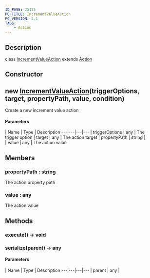 ```yaml
---
ID_PAGE: 25155
PG_TITLE: IncrementValueAction
PG_VERSION: 2.1
TAGS:
    - Action
---
```

## Description

class [IncrementValueAction](/classes/2.5/IncrementValueAction) extends [Action](/classes/2.5/Action)



## Constructor

## new [IncrementValueAction](/classes/2.5/IncrementValueAction)(triggerOptions, target, propertyPath, value, condition)

Create a new increment value action

#### Parameters
 | Name | Type | Description
---|---|---|---
 | triggerOptions | any |     The trigger option
 | target | any |     The action target
 | propertyPath | string |     
 | value | any |     The action value
## Members

### propertyPath : string

The action property path

### value : any

The action value

## Methods

### execute() &rarr; void


### serialize(parent) &rarr; any



#### Parameters
 | Name | Type | Description
---|---|---|---
 | parent | any |  

